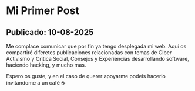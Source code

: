 # Mi Primer Post

## Publicado: 10-08-2025

Me complace comunicar que por fin ya tengo desplegada mi web. Aquí 
os compartiré diferetes publicaciones relacionadas con temas de Ciber Activismo y Critica Social, Consejos y Experiencias desarrollando software, haciendo hacking, y mucho mas.

Espero os guste, y en el caso de querer apoyarme podeis hacerlo invitandome a un café ☕
